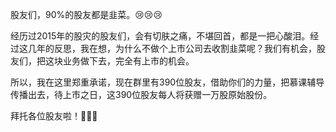 股友们，90%的股友都是韭菜。😢😢😢

经历过2015年的股灾的股友们，会有切肤之痛，不堪回首，都是一把心酸泪。经过这几年的反思，我在想，为什么不做个上市公司去收割韭菜呢？我们有机会，股友们，把这块业务做下去，完全有上市的机会。

所以，我在这里郑重承诺，现在群里有390位股友，借助你们的力量，把慕课辅导传播出去，待上市之日，这390位股友每人将获赠一万股原始股份。

拜托各位股友啦！🙏🙏🙏


